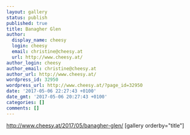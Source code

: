```yaml
---
layout: gallery
status: publish
published: true
title: Banagher Glen
author:
  display_name: cheesy
  login: cheesy
  email: christine@cheesy.at
  url: http://www.cheesy.at/
author_login: cheesy
author_email: christine@cheesy.at
author_url: http://www.cheesy.at/
wordpress_id: 32950
wordpress_url: http://www.cheesy.at/?page_id=32950
date: '2017-05-06 22:27:43 +0100'
date_gmt: '2017-05-06 20:27:43 +0100'
categories: []
comments: []
---
```

http://www.cheesy.at/2017/05/banagher-glen/
[gallery orderby="title"]
